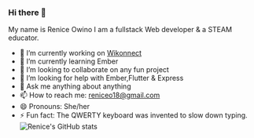 ### Hi there 👋
My name is Renice Owino I am a fullstack Web developer & a STEAM educator.
- 🔭 I’m currently working on [Wikonnect]( https://github.com/tunapanda/wikonnect)
- 🌱 I’m currently learning Ember
- 👯 I’m looking to collaborate on any fun project
- 🤔 I’m looking for help with Ember,Flutter & Express
- 💬 Ask me anything about anything
- 📫 How to reach me: reniceo18@gmail.com
- 😄 Pronouns: She/her
- ⚡ Fun fact: The QWERTY keyboard was invented to slow down typing.
![Renice's GitHub stats](https://github-readme-stats.vercel.app/api?username=Renice-Owino&show_icons=true&theme=dark)

